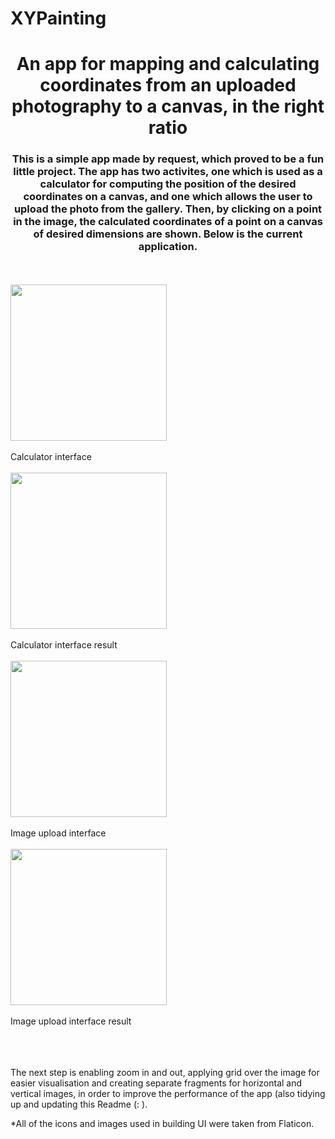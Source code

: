 # XYPainting

<h1 align="center">An app for mapping and calculating coordinates from an uploaded photography to a canvas, in the right ratio</h1>
<h3 align="center">This is a simple app made by request, which proved to be a fun little project. The app has two activites, one which is used as a calculator for computing the position of the desired coordinates on a canvas, and one which allows the user to upload the photo from the gallery. Then, by clicking on a point in the image, the calculated coordinates of a point on a canvas of desired dimensions are shown. Below is the current application.</h3>

<br>
<br>

<img src="https://github.com/AHromic1/XYPainting/assets/115954313/41511c0f-1161-4ba2-b86b-43e32d292c2b" width = "250" align="center">
<br>
<br>
Calculator interface
<br>
<br>
<img src="https://github.com/AHromic1/XYPainting/assets/115954313/d4b55bea-63ca-4847-b6ef-8fac2cee12ea" width = "250" align="center">
<br>
<br>
Calculator interface result
<br>
<br>
<img src="https://github.com/AHromic1/XYPainting/assets/115954313/b2c52493-931f-4e1c-a0a5-4df710e3ed98" width = "250" align="center">
<br>
<br>
Image upload interface
<br>
<br>
<img src="https://github.com/AHromic1/XYPainting/assets/115954313/3697722e-8aa6-446a-a452-42d6b5228986" width = "250" align="center">
<br>
<br>
Image upload interface result
<br>
<br>

<br>
<br>

 The next step is enabling zoom in and out, applying grid over the image for easier visualisation and creating separate fragments for horizontal and vertical images, in order to improve the performance of the app (also tidying up and updating this Readme (: ).

*All of the icons and images used in building UI were taken from Flaticon. 

